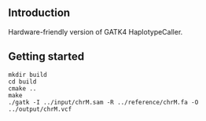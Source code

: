 ## Introduction
Hardware-friendly version of GATK4 HaplotypeCaller.

## Getting started

    mkdir build
    cd build
    cmake ..
    make
    ./gatk -I ../input/chrM.sam -R ../reference/chrM.fa -O ../output/chrM.vcf 
